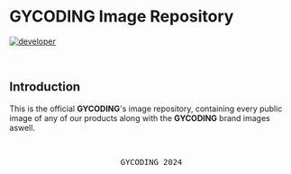 # GYCODING Image Repository

[![developer](https://img.shields.io/badge/developed-GYCODING-B833FF?style=for-the-badge)](https://gycoding.com)

<br>

## Introduction

This is the official **GYCODING**'s image repository, containing every public image of any of our products along with the **GYCODING** brand images aswell.

<br>

<pre align="center">GYCODING 2024</pre>
